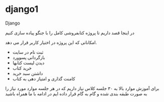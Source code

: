 # django1
Django<br>
 <title>به نام خدا </title>
 <p>در اینجا قصد داریم تا پروژه کتابفروشی کامل را با جنگو پیاده سازی کنیم</p>
<p>امکاناتی که این پروژه در اختیار کاربر قرار می دهد.</p>
<ul>
<li>ثبت نام در سایت</li>
 <li>بازگردانی پسوورد</li>
 <li>دیدن لیست کتابها</li>
 <li>خرید کتاب</li>
 <li>داشتن سبد خرید</li>
 <li>کامنت گذاری و امتیاز دهی به کتاب</li>
</ul>

<p>برای آموزش موارد بالا به ۳۰ جلسه کلاس نیاز داریم که در هر جلسه موارد مورد نیاز را به صورت طبقه بندی شده و گام به گام قرار داده ایم
در ادامه با ما همراه باشید</p>

